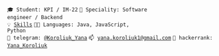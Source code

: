 <code>🎓 Student: KPI / IM-22</code>
<code>👷 Speciality: Software engineer / Backend</code><br>
<code>💡 [Skills](SKILLS.md)</code>
<code>🧑‍💻 Languages: Java, JavaScript, Python</code><br>
<code>💬 telegram: [@Koroliuk_Yana](https://t.me/Koroliuk_Yana)</code>
<code>📫 [yana.koroliuk1@gmail.com](mailto:yana.koroliuk1@gmail.com)</code>
<code>💬 hackerrank: [Yana_Koroliuk](https://www.hackerrank.com/Yana_Koroliuk)</code>
